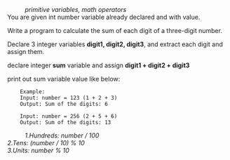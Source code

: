<div class="hint" title="Practice topics">
  <i style="padding-left: 40px;">primitive variables, math operators</i>
</div>
 You are given int number variable already declared and with value.

 Write a program to calculate the sum of each digit of a three-digit number.

Declare 3 integer variables **digit1, digit2, digit3**, and extract each digit and assign them.

declare integer **sum** variable and assign **digit1 + digit2 + digit3**

print out sum variable value like below:

        Example:
        Input: number = 123 (1 + 2 + 3)
        Output: Sum of the digits: 6
        
        Input: number = 256 (2 + 5 + 6)
        Output: Sum of the digits: 13
<div class="hint">
  <i style="padding-left: 40px;">	
    1.Hundreds: number / 100<br>
	2.Tens: (number / 10) % 10<br>
	3.Units: number % 10</i>
</div>
